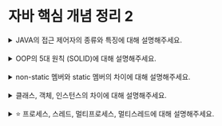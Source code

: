 # 자바 핵심 개념 정리 2
<details>
<summary>JAVA의 접근 제어자의 종류와 특징에 대해 설명해주세요.</summary>
<div markdown="1">
1. public (공개):<br>
  가장 넓은 범위의 접근 제어자입니다.<br>
  public으로 선언된 멤버는 어디서든 접근이 가능합니다.<br>
  다른 패키지에서도 접근 가능합니다.<br><br>
2. protected (보호): <br>
  같은 패키지 내에서는 public과 동일하게 작동합니다. <br>
  다른 패키지에 있는 하위 클래스에서도 접근이 가능합니다. <br>
  패키지 외의 클래스에서는 접근할 수 없습니다. <br><br>
3. default (기본, package-private): <br>
  접근 제어자를 명시하지 않을 경우에는 default가 적용됩니다. <br>
  같은 패키지 내에서만 접근이 가능합니다. <br>
  다른 패키지에 있는 클래스에서는 접근할 수 없습니다. <br><br>
4. private (비공개): <br>
  가장 제한적인 범위의 접근 제어자입니다. <br>
  선언된 클래스 내에서만 접근이 가능합니다. <br>
  다른 클래스에서는 접근할 수 없습니다. <br>
  주로 정보 은닉을 위해 멤버 변수에 사용됩니다. <br>
</div>
</details>
<br>

<details>
<summary>OOP의 5대 원칙 (SOLID)에 대해 설명해주세요.</summary>
<div markdown="1">
1. S - Single Responsibility Principle (단일 책임 원칙): <br>
클래스는 하나의 책임만 가져야 합니다. 즉, 한 클래스는 변경되어야 할 이유가 오직 하나여야 합니다.<br>
이는 클래스가 수정될 가능성을 최소화하여 코드를 더 쉽게 유지보수하고 이해할 수 있도록 돕습니다.<br><br>
2. O - Open/Closed Principle (개방-폐쇄 원칙):<br>
소프트웨어 개체(클래스, 모듈, 함수 등)는 확장에는 열려 있어야 하고 수정에는 닫혀 있어야 합니다.<br>
새로운 기능을 추가하거나 변경할 때 기존의 코드를 수정하지 않고 확장할 수 있도록 설계해야 합니다. 이는 기존 코드의 안정성을 유지하면서 새로운 기능을 추가할 수 있도록 돕습니다.<br><br>
3. L - Liskov Substitution Principle (리스코프 치환 원칙):<br>
서브 타입은 언제나 기본 타입으로 교체할 수 있어야 합니다.<br>
즉, 하위 클래스는 상위 클래스의 기능을 포함해야 하며, 상위 클래스의 규약을 지켜야 합니다. 이는 상속 관계를 제대로 이해하고 구현하는 데 도움이 됩니다.<br><br>
4. I - Interface Segregation Principle (인터페이스 분리 원칙):<br>
클라이언트는 자신이 사용하지 않는 인터페이스에 의존하지 않아야 합니다.<br>
즉, 한 인터페이스가 너무 많은 기능을 제공하지 않도록 분리하여 클라이언트가 필요한 메서드만 사용할 수 있도록 합니다. 이는 인터페이스를 작고 응집력 있는 단위로 분리하여 유지보수성을 높이고 결합도를 낮추는 데 도움이 됩니다.<br><br>
5. D - Dependency Inversion Principle (의존성 역전 원칙):<br>
고수준 모듈은 저수준 모듈에 의존해서는 안 되며, 둘 모두 추상화에 의존해야 합니다.<br>
즉, 상위 수준 모듈은 하위 수준 모듈에 직접 의존하지 않고 추상화된 인터페이스에 의존해야 합니다. 이는 시스템의 유연성을 높이고 변경에 대한 영향을 최소화하는 데 도움이 됩니다.<br><br>
</div>
</details>
<br>

<details>
<summary>non-static 멤버와 static 멤버의 차이에 대해 설명해주세요.</summary>
<div markdown="1">
1. Static 멤버 (정적 멤버):<br>
클래스에 속하고, 클래스의 모든 객체들이 공유합니다.<br>
static 멤버는 클래스가 메모리에 로드될 때 생성되며, 프로그램이 실행되는 동안 유지됩니다.<br>
객체의 생성 여부와 관계없이 클래스 이름을 통해 접근할 수 있습니다.<br>
주로 공통적인 데이터나 동작을 나타내는 데 사용됩니다.<br>
예시: static 변수, static 메서드<br><br>
2. Non-static 멤버 (비정적 멤버 또는 인스턴스 멤버):<br>
객체에 속하고, 각 객체마다 별도로 존재합니다.<br>
non-static 멤버는 객체가 생성될 때마다 각 객체에 대해 새로 생성됩니다.<br>
객체를 생성한 후에만 접근할 수 있습니다.<br>
주로 객체의 상태를 나타내는 데 사용됩니다.<br>
예시: 인스턴스 변수, 인스턴스 메서드<br><br>
</div>
</details>
<br>

<details>
<summary>클래스, 객체, 인스턴스의 차이에 대해 설명해주세요.</summary>
<div markdown="1">

1. 클래스 (Class):<br>
   - 클래스는 객체를 생성하기 위한 일종의 템플릿 또는 설계도입니다.<br>
   - 클래스는 속성(attribute)과 동작(behavior)을 정의하는 데이터 형식입니다.<br>
   - 예를 들어, 자동차 클래스는 속성으로 브랜드, 모델, 색상 등을 가지고 있고, 동작으로 주행, 정지, 속도 변경 등을 정의할 수 있습니다.<br>
   - 클래스는 객체를 생성하기 위한 틀로써, 객체의 속성과 동작을 정의하는데 사용됩니다.<br><br>

2. 객체 (Object):<br>
   - 객체는 클래스의 인스턴스입니다.<br>
   - 클래스로부터 생성된 실체가 객체이며, 이 객체는 메모리에 할당됩니다.<br>
   - 객체는 클래스의 속성에 대한 실제 값이 들어있는 상태를 나타냅니다.<br>
   - 예를 들어, 자동차 클래스로부터 생성된 객체는 특정 브랜드, 모델, 색상 등의 속성을 갖는 실제 자동차를 나타냅니다.<br><br>

3. 인스턴스 (Instance):<br>
   - 인스턴스는 클래스의 특정한 객체를 의미합니다.<br>
   - 클래스로부터 생성된 객체는 해당 클래스의 인스턴스입니다.<br>
   - 객체가 클래스의 인스턴스라는 것은 해당 클래스의 타입으로 생성되었다는 것을 의미합니다.<br>
   - 예를 들어, "자동차 클래스의 인스턴스"라는 말은 특정 자동차 객체가 자동차 클래스로부터 생성되었음을 나타냅니다.<br><br>

간단히 말해, 클래스는 객체를 생성하기 위한 설계도이며, 객체는 클래스의 인스턴스이며, 인스턴스는 클래스로부터 생성된 특정한 객체를 의미합니다. 객체와 인스턴스는 종종 혼용되어 사용되지만, 객체는 클래스의 실체를 의미하고, 인스턴스는 특정한 객체를 가리키는 데 사용됩니다.<br>
</div>
</details>
<br>

<details>
<summary>⭐️ 프로세스, 스레드, 멀티프로세스, 멀티스레드에 대해 설명해주세요.</summary>
<div markdown="1">
// 내용 입력
</div>
</details>
<br>
